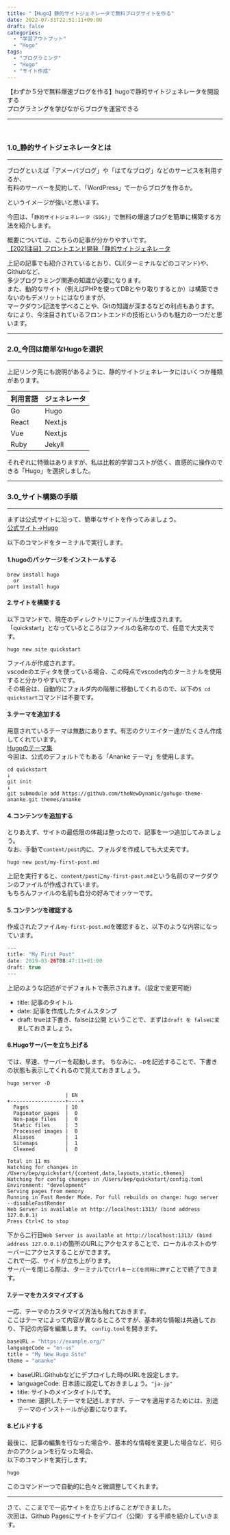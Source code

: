 ```yaml
---
title: "【Hugo】静的サイトジェネレータで無料ブログサイトを作る"
date: 2022-07-31T22:51:11+09:00
draft: false
categories:
  - "学習アウトプット"
  - "Hugo"
tags:
  - "プログラミング"
  - "Hugo"
  - "サイト作成"
---
```


【わずか５分で無料爆速ブログを作る】hugoで静的サイトジェネレータを開設する  
プログラミングを学びながらブログを運営できる

<!--more-->
***
    
<br>

### 1.0_静的サイトジェネレータとは  
***

ブログといえば「アメーバブログ」や「はてなブログ」などのサービスを利用するか、  
有料のサーバーを契約して、「WordPress」で一からブログを作るか。

というイメージが強いと思います。

今回は、「``静的サイトジェネレータ（SSG)``」で無料の爆速ブログを簡単に構築する方法を紹介します。  

概要については、こちらの記事が分かりやすいです。  
[【2021注目】フロントエンド開発「静的サイトジェネレータ](https://fastcoding.jp/blog/all/info/ssg/)
  
上記の記事でも紹介されているとおり、CLI(ターミナルなどのコマンド)や、Githubなど、  
多少プログラミング関連の知識が必要になります。  
また、動的なサイト（例えばPHPを使ってDBとやり取りするとか）は構築できないのもデメリットにはなりますが、  
マークダウン記法を学べることや、Gitの知識が深まるなどの利点もあります。  
なにより、今注目されているフロントエンドの技術というのも魅力の一つだと思います。  
  
***
### 2.0_今回は簡単なHugoを選択
***
上記リンク先にも説明があるように、静的サイトジェネレータにはいくつか種類があります。  

|  利用言語 |  ジェネレータ |
| ---------| ----------- |
|  Go      |  Hugo       |
|  React|  Next.js   |
|  Vue  |  Next.js   |
|  Ruby  |  Jekyll   |

それぞれに特徴はありますが、私は比較的学習コストが低く、直感的に操作のできる「Hugo」を選択しました。

***
### 3.0_サイト構築の手順
***
まずは公式サイトに沿って、簡単なサイトを作ってみましょう。  
[公式サイト->Hugo](https://gohugo.io/)  
  
以下のコマンドをターミナルで実行します。 


  
#### 1.hugoのパッケージをインストールする
```
brew install hugo
  or
port install hugo
```

#### 2.サイトを構築する  
以下コマンドで、現在のディレクトリにファイルが生成されます。  
「quickstart」となっているところはファイルの名称なので、任意で大丈夫です。
```
hugo new site quickstart
```
ファイルが作成されます。  
vscodeのエディタを使っている場合、この時点でvscode内のターミナルを使用すると分かりやすいです。  
その場合は、自動的にフォルダ内の階層に移動してくれるので、以下の``$ cd quickstart``コマンドは不要です。  

#### 3.テーマを追加する
用意されているテーマは無数にあります。有志のクリエイター達がたくさん作成してくれています。  
[Hugoのテーマ集](https://jamstackthemes.dev/ssg/hugo/)  
今回は、公式のデフォルトでもある「Ananke テーマ」を使用します。
```
cd quickstart  
↓  
git init  
↓  
git submodule add https://github.com/theNewDynamic/gohugo-theme-ananke.git themes/ananke
```
#### 4.コンテンツを追加する
とりあえず、サイトの最低限の体裁は整ったので、記事を一つ追加してみましょう。  
なお、手動で```content/post```内に、フォルダを作成しても大丈夫です。
```
hugo new post/my-first-post.md
```
上記を実行すると、```content/post```に``my-first-post.md``という名前のマークダウンのファイルが作成されています。  
もちろんファイルの名前も自分の好みでオッケーです。  

#### 5.コンテンツを確認する
作成されたファイル``my-first-post.md``を確認すると、以下のような内容になっています。
```java Hello.java {.light .line-number .copy}
---
title: "My First Post"
date: 2019-03-26T08:47:11+01:00
draft: true
---
```
上記のような記述がでデフォルトで表示されます。（設定で変更可能）  
- title: 記事のタイトル
- date: 記事を作成したタイムスタンプ
- draft: trueは下書き、falseは公開
ということで、まずは``draft を falseに変更``しておきましょう。

#### 6.Hugoサーバーを立ち上げる
では、早速、サーバーを起動します。
ちなみに、``-D``を記述することで、下書きの状態も表示してくれるので覚えておきましょう。

```
hugo server -D

                   | EN
+------------------+----+
  Pages            | 10
  Paginator pages  |  0
  Non-page files   |  0
  Static files     |  3
  Processed images |  0
  Aliases          |  1
  Sitemaps         |  1
  Cleaned          |  0

Total in 11 ms
Watching for changes in /Users/bep/quickstart/{content,data,layouts,static,themes}
Watching for config changes in /Users/bep/quickstart/config.toml
Environment: "development"
Serving pages from memory
Running in Fast Render Mode. For full rebuilds on change: hugo server --disableFastRender
Web Server is available at http://localhost:1313/ (bind address 127.0.0.1)
Press Ctrl+C to stop
```

下から二行目``Web Server is available at http://localhost:1313/ (bind address 127.0.0.1)``の箇所のURLにアクセスすることで、ローカルホストのサーバーにアクセスすることができます。  
これで一応、サイトが立ち上がります。  
サーバーを閉じる際は、ターミナルで``CtrlキーとCを同時に押す``ことで終了できます。

#### 7.テーマをカスタマイズする
一応、テーマのカスタマイズ方法も触れておきます。  
ここはテーマによって内容が異なるところですが、基本的な情報は共通しており、下記の内容を編集します。
``config.toml``を開きます。
```java Hello.java {.light .line-number .copy}
baseURL = "https://example.org/"
languageCode = "en-us"
title = "My New Hugo Site"
theme = "ananke"
```
- baseURL:Githubなどにデプロイした時のURLを設定します。
- languageCode: 日本語に設定しておきましょう。``"ja-jp"``
- title: サイトのメインタイトルです。
- theme: 選択したテーマを記述しますが、テーマを適用するためには、別途テーマのインストールが必要になります。

#### 8.ビルドする
最後に、記事の編集を行なった場合や、基本的な情報を変更した場合など、何らかのアクションを行なった場合、  
以下のコマンドを実行します。
```
hugo
```
このコマンド一つで自動的に色々と微調整してくれます。  
***
さて、ここまでで一応サイトを立ち上げることができました。  
次回は、Github Pagesにサイトをデプロイ（公開）する手順を紹介していきます。
